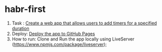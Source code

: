# habr-first
1. Task : [Create a web app that allows users to add timers for a specified duration](https://drive.google.com/drive/folders/1rcoG2pfSpEHhrV4DOtCs8tkCEHykDx7p)
2. Deploy: [Deploy the app to GitHub Pages](https://ksarise.github.io/habr-first/)
3. How to run: Clone and Run the app locally using LiveServer (https://www.npmjs.com/package/liveserver);